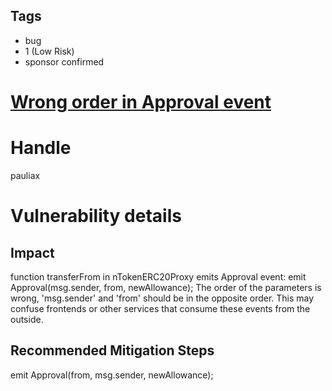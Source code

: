 ## Tags

- bug
- 1 (Low Risk)
- sponsor confirmed

# [Wrong order in Approval event](https://github.com/code-423n4/2021-08-notional-findings/issues/55) 

# Handle

pauliax


# Vulnerability details

## Impact
function transferFrom in nTokenERC20Proxy emits Approval event:
  emit Approval(msg.sender, from, newAllowance);
The order of the parameters is wrong, 'msg.sender' and 'from' should be in the opposite order. This may confuse frontends or other services that consume these events from the outside.

## Recommended Mitigation Steps
  emit Approval(from, msg.sender, newAllowance);

